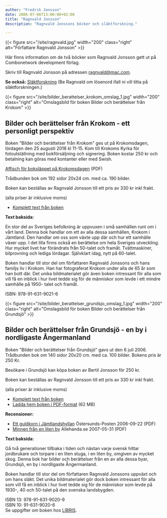 ```yaml
---
author: "Fredrik Jonsson"
date: 2006-07-06T13:00:00+02:00
title: "Ragnvald Jonsson"
description: "Ragnvald Jonssons böcker och släktforskning."

---
```


{{< figure src="/site/ragnvald.jpg" width="200" class="right" alt="Författare Ragnvald Jonsson" >}}

Här finns information om de två böcker som Ragnvald Jonsson gett ut på Combonetwork development förlag.

Skriv till Ragnvald Jonsson på adressen <ragnvald@mac.com>.

**Se också:** [Släktforskning](/reunion/) (Be Ragnvald om lösenord ifall ni vill titta på släktforskningen.)

{{< figure src="/site/bilder_berattelser_krokom_omslag_1.jpg" width="200" class="right" alt="Omslagsbild för boken Bilder och berättelser från Krokom" >}}

## Bilder och berättelser från Krokom - ett personligt perspektiv

Boken "Bilder och berättelser från Krokom" ges ut på Krokomsdagen, lördagen den 25 augusti 2018 kl 11-15. Kom till Krokoms Kyrka för fotoutställning med bokförsäljning och signering. Boken kostar 250 kr och betalning kan göras med kontanter eller med Swish.

[Affisch för boksläppet på Krokomsdagen](/site/bilder_berattelser_krokomsdagen_2018.pdf) (PDF)

Trådbunden bok om 192 sidor 20x24 cm. med ca. 190 bilder.

Boken kan beställas av Ragnvald Jonsson till ett pris av 330 kr inkl frakt.

(alla priser är inklusive moms)

* [Komplett text från boken](/ragnvald/bilder-berattelser-krokom)

**Text baksida:**

En stor del av Sveriges befolkning är uppvuxen i små samhällen runt om i vårt land. Denna bok handlar om ett av alla dessa samhällen, Krokom i Jämtland. Den handlar om oss som växte upp där och hur ett samhälle växer upp. I det lilla finns också en berättelse om hela Sveriges utveckling. Hur mycket livet har förändrats från 50-talet och framåt. Tvättmaskiner, bilprovning och lediga lördagar. Självklart idag, nytt på 60-talet.

Boken handlar till stor del om författaren Ragnvald Jonssons och hans familjs liv i Krokom. Han har fotograferat Krokom under alla de 65 år som han bott där. Det unika bildmaterialet gör även boken intressant för alla som vill få en inblick i hur livet tedde sig för de människor som levde i ett mindre samhälle på 1950- talet och framåt.

ISBN: 978-91-631-9021-6

{{< figure src="/site/bilder_berattelser_grundsjo_omslag_1.jpg" width="200" class="right" alt="Omslagsbild för boken Bilder och berättelser från Grundsjö" >}}

## Bilder och berättelser från Grundsjö - en by i nordligaste Ångermanland

Boken "Bilder och berättelser från Grundsjö" gavs ut den 6 juli 2006. Trådbunden bok om 140 sidor 20x20 cm. med ca. 100 bilder. Bokens pris är 250 Kr.

Besökare i Grundsjö kan köpa boken av Bertil Jonsson för 250 kr.

Boken kan beställas av Ragnvald Jonsson till ett pris av 330 kr inkl frakt.

(alla priser är inklusive moms)

* [Komplett text från boken](/ragnvald/bilder-berattelser-grundsjo)
* [Ladda hem boken i PDF-format](/files/bilder-och-berattelser-fran-grundsjo.pdf) (62 MB)

**Recensioner:**

* [Ett guldkorn i Jämtlandshyllan](/files/ostersunds-posten-ett-guldkorn-i-jamtlandshyllan.pdf) Östersunds-Posten 2006-09-22 (PDF)
* [Minnen från en liten by](/files/allehanda-minnen-fran-en-liten-by.pdf) Allehanda.se 2007-05-31 (PDF)

**Text baksida:**

Gå två generationer tillbaka i tiden och nästan varje svensk hittar jordbrukare och torpare i en liten stuga, i en liten by, omgiven av mycket skog. Denna bok har bilder och berättelser från en av alla dessa byar, Grundsjö, en by i nordligaste Ångermanland.

Boken handlar till stor del om författaren Ragnvald Jonssons uppväxt och om hans släkt. Det unika bildmaterialet gör dock boken intressant för alla som vill få en inblick i hur livet tedde sig för de människor som levde på 1930-, 40 och 50-talet på den svenska landsbygden.

ISBN 13: 978-91-631-9020-9  
ISBN 10: 91-631-9020-6  
Se uppgifter om boken hos [LIBRIS](http://libris.kb.se/bib/10579041).
